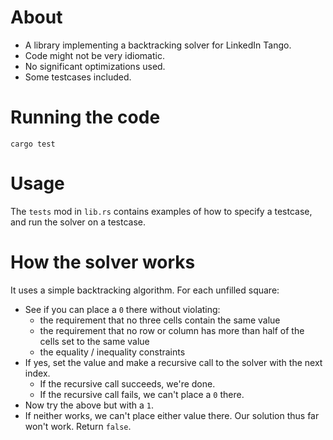 # About

* A library implementing a backtracking solver for LinkedIn Tango.
* Code might not be very idiomatic.
* No significant optimizations used.
* Some testcases included.

# Running the code

`cargo test`

# Usage

The `tests` mod in `lib.rs` contains examples of how to specify a testcase, and run the solver on a testcase.

# How the solver works

It uses a simple backtracking algorithm. For each unfilled square:

* See if you can place a `0` there without violating:
  * the requirement that no three cells contain the same value
  * the requirement that no row or column has more than half of the cells set to the same value
  * the equality / inequality constraints
* If yes, set the value and make a recursive call to the solver with the next index.
  * If the recursive call succeeds, we're done.
  * If the recursive call fails, we can't place a `0` there.
* Now try the above but with a `1`.
* If neither works, we can't place either value there. Our solution thus far won't work. Return `false`.
